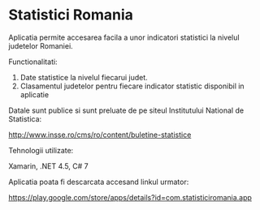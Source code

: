 # Statistici Romania

Aplicatia permite accesarea facila a unor indicatori statistici la nivelul judetelor Romaniei.

Functionalitati:

1. Date statistice la nivelul fiecarui judet.
2. Clasamentul judetelor pentru fiecare indicator statistic disponibil in aplicatie

Datale sunt publice si sunt preluate de pe siteul Institutului National de Statistica:

http://www.insse.ro/cms/ro/content/buletine-statistice

Tehnologii utilizate:

Xamarin, .NET 4.5, C# 7

Aplicatia poata fi descarcata accesand linkul urmator:

https://play.google.com/store/apps/details?id=com.statisticiromania.app